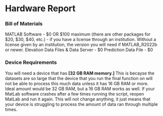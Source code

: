 # Hardware Report 
### Bill of Materials 

MATLAB Software - $0 OR $100 maximum (there are other packages for $20, $30, $40, etc.)
    - if you have a license through an institution. Without a license given by an institution, the version you will need if MATLAB_R2022b or newer.
Elevation Data Files & Data Server - $0
Prediction Data File - $0 

### Device Requirements 

You will need a device that has <strong> [32 GB RAM memory.] </strong>
This is becayse the datasets are so large that the device that you run the final function on will not be able to process this much data unless it has 16 GB RAM or more. Ideal amount would be 32 GB RAM, but a 16 GB RAM works as well. If your MatLab software crashes after a few times running the script, reopen MatLab and run it again. This will not change anything, it just means that your device is struggling to process the amount of data ran through multiple times. 


